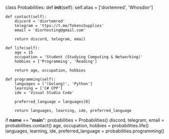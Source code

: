 class Probabilities:
    def __init__(self):
        self.alias = ['diortemred', 'Whosdior']

    def contact(self):
        discord = 'diortemred'
        telegram = 'ttps://t.me/TokensSupplies'
        email = 'diorhosting@gmail.com'

        return discord, telegram, email

    def life(self):
        age = 15
        occupation = 'Student (Studying Computing & Networking)'
        hobbies = ['Programming', 'Reading']

        return age, occupation, hobbies

    def programming(self):
        languages = ['(Golang)', 'Python']
        learning = ['C# CPP']
        ide = 'Visual Studio Code'

        preferred_language = languages[0]

        return languages, learning, ide, preferred_language


if __name__ == "__main__":
    probabilities = Probabilities()
    discord, telegram, email = probabilities.contact()
    age, occupation, hobbies = probabilities.life()
    languages, learning, ide, preferred_language = probabilities.programming()

